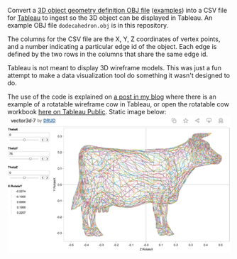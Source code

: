 Convert a [3D object geometry definition OBJ file](https://en.wikipedia.org/wiki/Wavefront_.obj_file) ([examples](https://people.sc.fsu.edu/~jburkardt/data/obj/obj.html))
into a CSV file for [Tableau](https://www.tableau.com/) to ingest so the 3D object can be displayed in Tableau.
An example OBJ file `dodecahedron.obj` is in this repository.

The columns for the CSV file are the X, Y, Z coordinates of vertex points, and
a number indicating a particular edge id of the object. Each edge is defined
by the two rows in the columns that share the same edge id.

Tableau is not meant to display 3D wireframe models. This was just a fun attempt
to make a data visualization tool do something it wasn't designed to do.

The use of the code is explained on [a post in my blog](https://pinpointuncertainty.blogspot.com/2013/11/your-own-3d-rotatable-cow.html)
where there is an example of a rotatable wireframe cow in Tableau, or open
the rotatable cow workbook [here on Tableau Public](https://public.tableau.com/app/profile/drud/viz/shared/3HTMZCRSC).
Static image below:
![](TableauRotatableCow.png)
